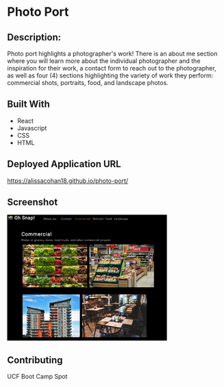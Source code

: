 # Photo Port

## Description:
Photo port highlights a photographer's work!
There is an about me section where you will learn more about the individual photographer and the inspiration for their work, a contact form to reach out to the photographer, as well as four (4) sections highlighting the variety of work they perform: commercial shots, portraits, food, and landscape photos.


## Built With
* React
* Javascript
* CSS 
* HTML


## Deployed Application URL
https://alissacohan18.github.io/photo-port/


## Screenshot
![](./src/assets/web_snip.png)



## Contributing
UCF Boot Camp Spot